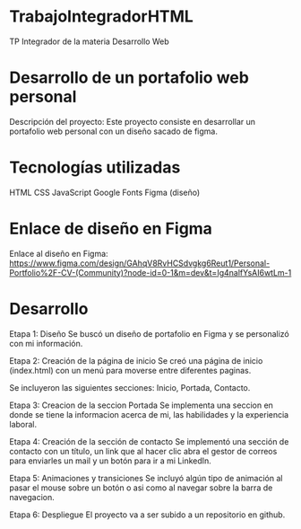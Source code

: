 # TrabajoIntegradorHTML
TP Integrador de la materia Desarrollo Web

# Desarrollo de un portafolio web personal
Descripción del proyecto: Este proyecto consiste en desarrollar un portafolio web personal con un diseño sacado de figma.

# Tecnologías utilizadas

HTML
CSS
JavaScript
Google Fonts
Figma (diseño)

# Enlace de diseño en Figma
Enlace al diseño en Figma: https://www.figma.com/design/GAhqV8RvHCSdvgkg6Reut1/Personal-Portfolio%2F-CV-(Community)?node-id=0-1&m=dev&t=Ig4nalfYsAI6wtLm-1

# Desarrollo
Etapa 1: Diseño
Se buscó un diseño de portafolio en Figma y se personalizó con mi información.

Etapa 2: Creación de la página de inicio
Se creó una página de inicio (index.html) con un menú para moverse entre diferentes paginas.

Se incluyeron las siguientes secciones: Inicio, Portada, Contacto.

Etapa 3: Creacion de la seccion Portada
Se implementa una seccion en donde se tiene la informacion acerca de mi, las habilidades y la experiencia laboral.

Etapa 4: Creación de la sección de contacto
Se implementó una sección de contacto con un título, un link que al hacer clic abra el gestor de correos para enviarles un mail y un botón para ir a mi LinkedIn.

Etapa 5: Animaciones y transiciones
Se incluyó algún tipo de animación al pasar el mouse sobre un botón o asi como al navegar sobre la barra de navegacion.

Etapa 6: Despliegue
El proyecto va a ser subido a un repositorio en github.
